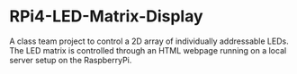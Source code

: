 # RPi4-LED-Matrix-Display
A class team project to control a 2D array of individually addressable LEDs. The LED matrix is controlled through an HTML webpage running on a local server setup on the RaspberryPi.
